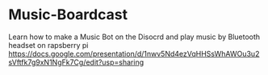 # Music-Boardcast
Learn how to make a Music Bot on the Disocrd and play music by Bluetooth headset on rapsberry pi
<https://docs.google.com/presentation/d/1nwv5Nd4ezVqHHSsWhAWOu3u2sVftfk7g9xN1NgFk7Cg/edit?usp=sharing>
